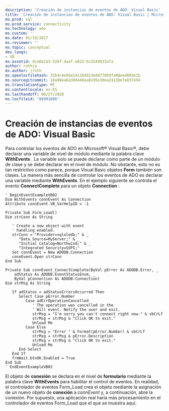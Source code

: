 ```yaml
---
description: 'Creación de instancias de eventos de ADO: Visual Basic'
title: 'Creación de instancias de eventos de ADO: Visual Basic | Microsoft Docs'
ms.prod: sql
ms.prod_service: connectivity
ms.technology: ado
ms.custom: ''
ms.date: 01/19/2017
ms.reviewer: ''
ms.topic: conceptual
dev_langs:
- VB
ms.assetid: dce0a2a3-326f-4aaf-a822-6c5549833afa
author: rothja
ms.author: jroth
ms.openlocfilehash: 32b4c4e9da14c264913ed477059fa00eed093e1b
ms.sourcegitcommit: 18a98ea6a30d448aa6195e10ea2413be7e837e94
ms.translationtype: MT
ms.contentlocale: es-ES
ms.lasthandoff: 08/27/2020
ms.locfileid: "88991686"
---
```

# <a name="ado-event-instantiation-visual-basic"></a>Creación de instancias de eventos de ADO: Visual Basic
Para controlar los eventos de ADO en Microsoft® Visual Basic®, debe declarar una variable de nivel de módulo mediante la palabra clave **WithEvents** . La variable solo se puede declarar como parte de un módulo de clase y se debe declarar en el nivel de módulo. No obstante, esto no es tan restrictivo como parece, porque Visual Basic objetos **Form** también son clases. La manera más sencilla de controlar los eventos de ADO es declarar una variable mediante **WithEvents**. En el ejemplo siguiente se controla el evento **ConnectComplete** para un objeto **Connection** :  
  
```  
' BeginEventExampleVB02  
Dim WithEvents connEvent As Connection  
Attribute connEvent.VB_VarHelpID = -1  
  
Private Sub Form_Load()  
Dim strConn As String  
  
   ' Create a new object with event  
   ' handling enabled.  
   strConn = "Provider=sqloledb;" & _  
      "Data Source=MyServer;" & _  
      "Initial Catalog=Northwind;" & _  
      "Integrated Security=SSPI;"  
   Set connEvent = New ADODB.Connection  
   connEvent.Open strConn  
End Sub  
  
Private Sub connEvent_ConnectComplete(ByVal pError As ADODB.Error, _  
    adStatus As ADODB.EventStatusEnum, _  
    ByVal pConnection As ADODB.Connection)  
Dim strMsg As String  
  
   If adStatus = adStatusErrorsOccurred Then  
      Select Case pError.Number  
         Case adErrOperationCancelled  
            ' The operation was cancelled in the  
            ' Will event. Notify the user and exit.  
            strMsg = "I'm sorry you can't connect right now." & vbCrLf  
            strMsg = strMsg & "Click OK to exit."  
            Unload Me  
         Case Else  
            strMsg = "Error " & Format(pError.Number) & vbCrLf  
            strMsg = strMsg & pError.Description  
            strMsg = strMsg & "Click OK to exit."  
            Unload Me  
      End Select  
   End If  
   frmWait.btnOK.Enabled = True  
End Sub  
' EndEventExampleVB02  
```  
  
 El objeto de **conexión** se declara en el nivel de **formulario** mediante la palabra clave **WithEvents** para habilitar el control de eventos. En realidad, el controlador de eventos Form_Load crea el objeto mediante la asignación de un nuevo objeto de **conexión** a *connEvent* y, a continuación, abre la conexión. Por supuesto, una aplicación real haría más procesamiento en el controlador de eventos Form_Load que el que se muestra aquí.
